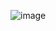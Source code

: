 ![image](https://user-images.githubusercontent.com/58735260/227674672-00ce94ed-ada5-4e2a-80b7-ba3c6d5d974c.png)
